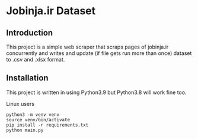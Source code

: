 # Jobinja.ir Dataset

## Introduction
This project is a simple web scraper that scraps pages of jobinja.ir concurrently and writes and update (if file gets run more than once) dataset to .csv and .xlsx format.
## Installation
This project is written in using Python3.9 but Python3.8 will work fine too.


Linux users
```commandline
python3 -m venv venv
source venv/bin/activate
pip install -r requirements.txt
python main.py
```